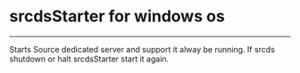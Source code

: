 # srcdsStarter for windows os
---
Starts Source dedicated server and support it alway be running. 
If srcds shutdown or halt srcdsStarter start it again.
